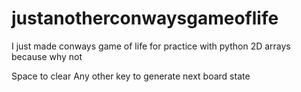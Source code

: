 # justanotherconwaysgameoflife
I just made conways game of life for practice with python 2D arrays because why not

Space to clear
Any other key to generate next board state

